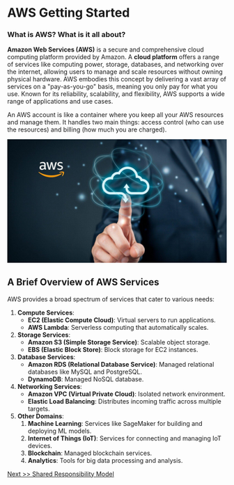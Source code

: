 ﻿

# **AWS Getting Started**

### **What is AWS? What is it all about?**

**Amazon Web Services (AWS)** is a secure and comprehensive cloud computing platform provided by Amazon. A **cloud platform** offers a range of services like computing power, storage, databases, and networking over the internet, allowing users to manage and scale resources without owning physical hardware. AWS embodies this concept by delivering a vast array of services on a "pay-as-you-go" basis, meaning you only pay for what you use. Known for its reliability, scalability, and flexibility, AWS supports a wide range of applications and use cases.

An AWS account is like a container where you keep all your AWS resources and manage them. It handles two main things: access control (who can use the resources) and billing (how much you are charged).

![](img/basics-01.jpg)


## A Brief Overview of AWS Services
AWS provides a broad spectrum of services that cater to various needs:

1. **Compute Services**:
   - **EC2 (Elastic Compute Cloud)**: Virtual servers to run applications.
   -  **AWS Lambda**: Serverless computing that automatically scales.
2. **Storage Services**:
   - **Amazon S3 (Simple Storage Service)**: Scalable object storage.
   - **EBS (Elastic Block Store)**: Block storage for EC2 instances.
3. **Database Services**:
   - **Amazon RDS (Relational Database Service)**: Managed relational databases like MySQL and PostgreSQL.
   - **DynamoDB**: Managed NoSQL database.
4. **Networking Services**:
   - **Amazon VPC (Virtual Private Cloud)**: Isolated network environment.
   - **Elastic Load Balancing**: Distributes incoming traffic across multiple targets.
5. **Other Domains**:
   1. **Machine Learning**: Services like SageMaker for building and deploying ML models.
   2. **Internet of Things (IoT)**: Services for connecting and managing IoT devices.
   3. **Blockchain**: Managed blockchain services.
   4. **Analytics**: Tools for big data processing and analysis.

[Next >> Shared Responsibility Model](02%20-%20Shared%20Responsibility%20Model.md)
